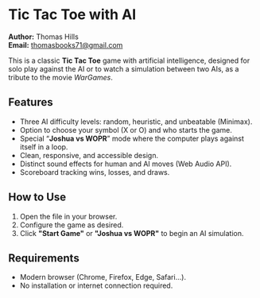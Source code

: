 # Tic Tac Toe with AI

**Author:** Thomas Hills  
**Email:** thomasbooks71@gmail.com

This is a classic **Tic Tac Toe** game with artificial intelligence, designed for solo play against the AI or to watch a simulation between two AIs, as a tribute to the movie *WarGames*.

## Features

- Three AI difficulty levels: random, heuristic, and unbeatable (Minimax).
- Option to choose your symbol (X or O) and who starts the game.
- Special “**Joshua vs WOPR**” mode where the computer plays against itself in a loop.
- Clean, responsive, and accessible design.
- Distinct sound effects for human and AI moves (Web Audio API).
- Scoreboard tracking wins, losses, and draws.

## How to Use

1. Open the file in your browser.
2. Configure the game as desired.
3. Click **"Start Game"** or **"Joshua vs WOPR"** to begin an AI simulation.

## Requirements

- Modern browser (Chrome, Firefox, Edge, Safari…).
- No installation or internet connection required.
